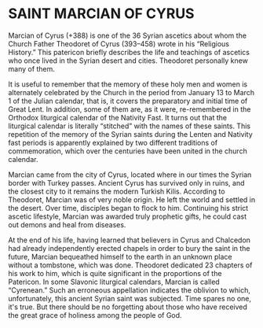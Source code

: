 # SAINT MARCIAN OF CYRUS

Marcian of Cyrus (+388) is one of the 36 Syrian ascetics about whom the Church Father Theodoret of Cyrus (393–458) wrote in his “Religious History.” This patericon briefly describes the life and teachings of ascetics who once lived in the Syrian desert and cities. Theodoret personally knew many of them.

It is useful to remember that the memory of these holy men and women is alternately celebrated by the Church in the period from January 13 to March 1 of the Julian calendar, that is, it covers the preparatory and initial time of Great Lent. In addition, some of them are, as it were, re-remembered in the Orthodox liturgical calendar of the Nativity Fast. It turns out that the liturgical calendar is literally “stitched” with the names of these saints. This repetition of the memory of the Syrian saints during the Lenten and Nativity fast periods is apparently explained by two different traditions of commemoration, which over the centuries have been united in the church calendar.

Marcian came from the city of Cyrus, located where in our times the Syrian border with Turkey passes. Ancient Cyrus has survived only in ruins, and the closest city to it remains the modern Turkish Kilis. According to Theodoret, Marcian was of very noble origin. He left the world and settled in the desert. Over time, disciples began to flock to him. Continuing his strict ascetic lifestyle, Marcian was awarded truly prophetic gifts, he could cast out demons and heal from diseases.

At the end of his life, having learned that believers in Cyrus and Chalcedon had already independently erected chapels in order to bury the saint in the future, Marcian bequeathed himself to the earth in an unknown place without a tombstone, which was done. Theodoret dedicated 23 chapters of his work to him, which is quite significant in the proportions of the Patericon. In some Slavonic liturgical calendars, Marcian is called “Cyrenean.” Such an erroneous appellation indicates the oblivion to which, unfortunately, this ancient Syrian saint was subjected. Time spares no one, it's true. But there should be no forgetting about those who have received the great grace of holiness among the people of God.
